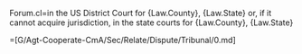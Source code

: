 Forum.cl=in the US District Court for {Law.County}, {Law.State} or, if it cannot acquire jurisdiction, in the state courts for {Law.County}, {Law.State}

=[G/Agt-Cooperate-CmA/Sec/Relate/Dispute/Tribunal/0.md]
